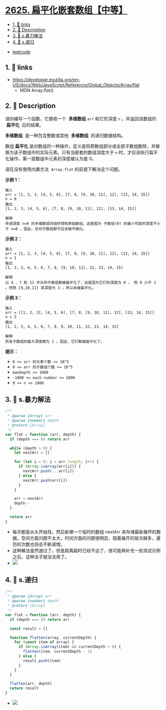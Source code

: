 # [2625. 扁平化嵌套数组【中等】](https://github.com/tnotesjs/TNotes.leetcode/tree/main/notes/2625.%20%E6%89%81%E5%B9%B3%E5%8C%96%E5%B5%8C%E5%A5%97%E6%95%B0%E7%BB%84%E3%80%90%E4%B8%AD%E7%AD%89%E3%80%91)

<!-- region:toc -->

- [1. 🔗 links](#1--links)
- [2. 📝 Description](#2--description)
- [3. 🎯 s.暴力解法](#3--s暴力解法)
- [4. 🎯 s.递归](#4--s递归)

<!-- endregion:toc -->

- [leetcode](https://leetcode.cn/problems/flatten-deeply-nested-array/description/)

## 1. 🔗 links

- https://developer.mozilla.org/en-US/docs/Web/JavaScript/Reference/Global_Objects/Array/flat
  - MDN Array.flat()

## 2. 📝 Description

请你编写一个函数，它接收一个  **多维数组** `arr` 和它的深度 `n` ，并返回该数组的  **扁平化**  后的结果。

**多维数组**  是一种包含整数或其他  **多维数组**  的递归数据结构。

数组 **扁平化** 是对数组的一种操作，定义是将原数组部分或全部子数组删除，并替换为该子数组中的实际元素。只有当嵌套的数组深度大于 `n` 时，才应该执行扁平化操作。第一层数组中元素的深度被认为是 0。

请在没有使用内置方法  `Array.flat` 的前提下解决这个问题。

**示例 1：**

```
输入
arr = [1, 2, 3, [4, 5, 6], [7, 8, [9, 10, 11], 12], [13, 14, 15]]
n = 0
输出
[1, 2, 3, [4, 5, 6], [7, 8, [9, 10, 11], 12], [13, 14, 15]]

解释
传递深度 n=0 的多维数组将始终得到原始数组。这是因为 子数组(0) 的最小可能的深度不小于 n=0 。因此，任何子数组都不应该被平面化。
```

**示例 2：**

```
输入
arr = [1, 2, 3, [4, 5, 6], [7, 8, [9, 10, 11], 12], [13, 14, 15]]
n = 1
输出
[1, 2, 3, 4, 5, 6, 7, 8, [9, 10, 11], 12, 13, 14, 15]

解释
以 4 、7 和 13 开头的子数组都被扁平化了，这是因为它们的深度为 0 ， 而 0 小于 1 。然而 [9,10,11] 其深度为 1 ，所以未被扁平化。
```

**示例 3：**

```
输入
arr = [[1, 2, 3], [4, 5, 6], [7, 8, [9, 10, 11], 12], [13, 14, 15]]
n = 2
输出
[1, 2, 3, 4, 5, 6, 7, 8, 9, 10, 11, 12, 13, 14, 15]

解释
所有子数组的最大深度都为 1 。因此，它们都被扁平化了。
```

**提示：**

- `0 <= arr 的元素个数 <= 10^5`
- `0 <= arr 的子数组个数 <= 10^5`
- `maxDepth <= 1000`
- `-1000 <= each number <= 1000`
- `0 <= n <= 1000`

## 3. 🎯 s.暴力解法

```js
/**
 * @param {Array} arr
 * @param {number} depth
 * @return {Array}
 */
var flat = function (arr, depth) {
  if (depth === 0) return arr

  while (depth > 0) {
    let nextArr = []

    for (let i = 0; i < arr.length; i++) {
      if (Array.isArray(arr[i])) {
        nextArr.push(...arr[i])
      } else {
        nextArr.push(arr[i])
      }
    }

    arr = nextArr
    depth--
  }

  return arr
}
```

- 每次都是从头开始找，然后新建一个临时的数组 nextArr 来存储最新展开的数据。空间方面问题不太大，时间方面的问题很明显，随着展开的层次越多，遍历的次数也将会不断递增。
- 这种解法虽然通过了，但是距离超时已经不远了，很可能再补充一些测试示例之后，这种法子就没法用了。
- ![](https://cdn.jsdelivr.net/gh/tnotesjs/imgs@main/2024-10-26-20-01-36.png)

## 4. 🎯 s.递归

```js
/**
 * @param {Array} arr
 * @param {number} depth
 * @return {Array}
 */
var flat = function (arr, depth) {
  if (depth === 0) return arr

  const result = []

  function flatten(array, currentDepth) {
    for (const item of array) {
      if (Array.isArray(item) && currentDepth > 0) {
        flatten(item, currentDepth - 1)
      } else {
        result.push(item)
      }
    }
  }

  flatten(arr, depth)
  return result
}
```

- ![](https://cdn.jsdelivr.net/gh/tnotesjs/imgs@main/2024-10-26-20-02-07.png)

